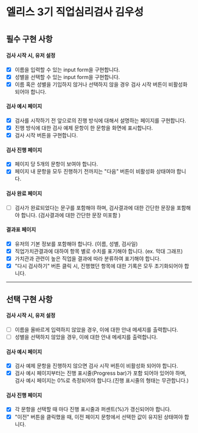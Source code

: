 <h1> 엘리스 3기 직업심리검사 김우성 <h1>

## 필수 구현 사항

<h4> 검사 시작 시, 유저 설정 </h4>

- [X] 이름을 입력할 수 있는 input form을 구현합니다.
- [X] 성별을 선택할 수 있는 input form을 구현합니다.
- [X] 이름 혹은 성별을 기입하지 않거나 선택하지 않을 경우 검사 시작 버튼이 비활성화 되어야 합니다.

<h4> 검사 예시 페이지 </h4>

- [X] 검사를 시작하기 전 앞으로의 진행 방식에 대해서 설명하는 페이지를 구현합니다.
- [X] 진행 방식에 대한 검사 예제 문항이 한 문항을 화면에 표시합니다.
- [X] 검사 시작 버튼을 구현합니다. 

<h4> 검사 진행 페이지 </h4>

- [X] 페이지 당 5개의 문항이 보여야 합니다.
- [X] 페이지 내 문항을 모두 진행하기 전까지는 "다음" 버튼이 비활성화 상태여야 합니다.

<h4> 검사 완료 페이지 </h4>

- [ ] 검사가 완료되었다는 문구를 포함해야 하며, 검사결과에 대한 간단한 문장을 포함해야 합니다. (검사결과에 대한 간단한 문장 미포함 )

<h4> 결과표 페이지 </h4>

- [X] 유저의 기본 정보를 포함해야 합니다. (이름, 성별, 검사일)
- [X] 직업가치관결과에 대하여 항목 별로 수치를 표기해야 합니다. (ex. 막대 그래프)
- [X] 가치관과 관련이 높은 직업을 결과에 따라 분류하여 표기해야 합니다.
- [X] "다시 검사하기" 버튼 클릭 시, 진행했던 항목에 대한 기록은 모두 초기화되어야 합니다.

---

## 선택 구현 사항

<h4> 검사 시작 시, 유저 설정 </h4>

- [ ] 이름을 올바르게 입력하지 않았을 경우, 이에 대한 안내 메세지를 출력합니다.
- [ ] 성별을 선택하지 않았을 경우, 이에 대한 안내 메세지를 출력합니다.

<h4> 검사 예시 페이지 </h4>

- [X] 검사 예제 문항을 진행하지 않으면 검사 시작 버튼이 비활성화 되어야 합니다.
- [X] 검사 예시 페이지부터는 진행 표시줄(Progress bar)가 포함 되어야 있어야 하며, 검사 예시 페이지는 0%로 측정되어야 합니다.(진행 표시줄의 형태는 무관합니다.)

<h4> 검사 진행 페이지 </h4>

- [X] 각 문항을 선택할 때 마다 진행 표시줄과 퍼센트(%)가 갱신되어야 합니다.
- [X] "이전" 버튼을 클릭했을 때, 이전 페이지 문항에서 선택한 값이 유지된 상태여야 합니다.
